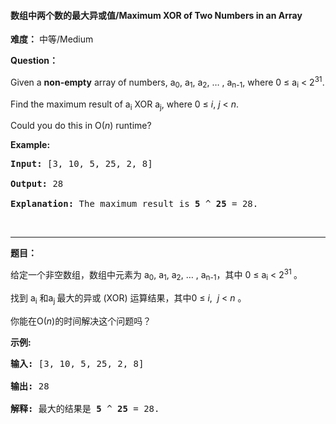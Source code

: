 #### 数组中两个数的最大异或值/Maximum XOR of Two Numbers in an Array
**难度：** 中等/Medium

**Question：** 

<p>Given a <b>non-empty</b> array of numbers, a<sub>0</sub>, a<sub>1</sub>, a<sub>2</sub>, &hellip; , a<sub>n-1</sub>, where 0 &le; a<sub>i</sub> &lt; 2<sup>31</sup>.</p>

<p>Find the maximum result of a<sub>i</sub> XOR a<sub>j</sub>, where 0 &le; <i>i</i>, <i>j</i> &lt; <i>n</i>.</p>

<p>Could you do this in O(<i>n</i>) runtime?</p>

<p><b>Example:</b></p>

<pre>
<b>Input:</b> [3, 10, 5, 25, 2, 8]

<b>Output:</b> 28

<b>Explanation:</b> The maximum result is <b>5</b> ^ <b>25</b> = 28.
</pre>

<p>&nbsp;</p>


------

**题目：** 
<p>给定一个非空数组，数组中元素为 a<sub>0</sub>, a<sub>1</sub>, a<sub>2</sub>, &hellip; , a<sub>n-1</sub>，其中 0 &le; a<sub>i</sub> &lt; 2<sup>31&nbsp;</sup>。</p>

<p>找到 a<sub>i</sub> 和a<sub>j&nbsp;</sub>最大的异或 (XOR) 运算结果，其中0 &le; <em>i</em>,&nbsp;&nbsp;<em>j</em> &lt; <em>n&nbsp;</em>。</p>

<p>你能在O(<em>n</em>)的时间解决这个问题吗？</p>

<p><strong>示例:</strong></p>

<pre>
<strong>输入:</strong> [3, 10, 5, 25, 2, 8]

<strong>输出:</strong> 28

<strong>解释:</strong> 最大的结果是 <strong>5</strong> ^ <strong>25</strong> = 28.
</pre>

